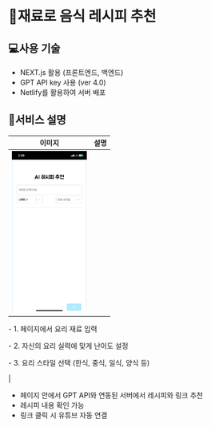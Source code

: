# 🍳재료로 음식 레시피 추천

## 💻사용 기술

- NEXT.js 활용 (프론트엔드, 백엔드)
- GPT API key 사용 (ver 4.0)
- Netlify를 활용하여 서버 배포

## 📄서비스 설명

|                                   이미지                                   | 설명 |
| :------------------------------------------------------------------------: | :--: |
| <img src="image.png" alt="alt text" style="width: 150px; height: auto;" /> |

<div style="flex-grow: 1;">
    <p>- 1. 페이지에서 요리 재료 입력</p>
    <p>- 2. 자신의 요리 실력에 맞게 난이도 설정</p>
    <p>- 3. 요리 스타일 선택 (한식, 중식, 일식, 양식 등)</p>
  </div>
  |

- 페이지 안에서 GPT API와 연동된 서버에서 레시피와 링크 추천
- 레시피 내용 확인 가능
- 링크 클릭 시 유튜브 자동 연결

